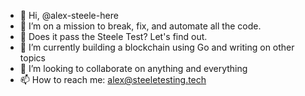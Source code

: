 - 👋 Hi, @alex-steele-here
- 👀 I’m on a mission to break, fix, and automate all the code.
- 🤖 Does it pass the Steele Test? Let's find out.
- 🌱 I’m currently building a blockchain using Go and writing on other topics
- 💞️ I’m looking to collaborate on anything and everything
- 📫 How to reach me: alex@steeletesting.tech

<!---
alex-steele-here/alex-steele-here is a ✨ special ✨ repository because its `README.md` (this file) appears on your GitHub profile.
You can click the Preview link to take a look at your changes.
--->
